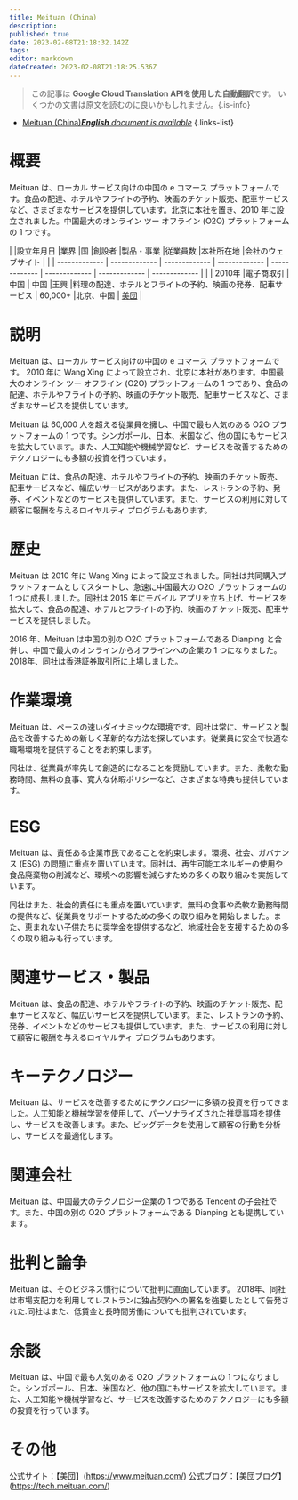 ```yaml
---
title: Meituan (China)
description: 
published: true
date: 2023-02-08T21:18:32.142Z
tags: 
editor: markdown
dateCreated: 2023-02-08T21:18:25.536Z
---
```


> この記事は **Google Cloud Translation APIを使用した自動翻訳**です。
いくつかの文書は原文を読むのに良いかもしれません。{.is-info}



- [Meituan (China)***English** document is available*](/en/Knowledge-base/Dictionary/Company/meituan-china)
{.links-list}


# 概要
Meituan は、ローカル サービス向けの中国の e コマース プラットフォームです。食品の配達、ホテルやフライトの予約、映画のチケット販売、配車サービスなど、さまざまなサービスを提供しています。北京に本社を置き、2010 年に設立されました。中国最大のオンライン ツー オフライン (O2O) プラットフォームの 1 つです。

| |設立年月日 |業界 |国 |創設者 |製品・事業 |従業員数 |本社所在地 |会社のウェブサイト |
| | ------------- | ------------- | ------------- | ------------- | ------------- | ------------- | ------------- | ------------- |
| | 2010年 |電子商取引 |中国 | 中国 |王興 |料理の配達、ホテルとフライトの予約、映画の発券、配車サービス | 60,000+ |北京、中国 | [美団](https://www.meituan.com/) |

# 説明
Meituan は、ローカル サービス向けの中国の e コマース プラットフォームです。 2010 年に Wang Xing によって設立され、北京に本社があります。中国最大のオンライン ツー オフライン (O2O) プラットフォームの 1 つであり、食品の配達、ホテルやフライトの予約、映画のチケット販売、配車サービスなど、さまざまなサービスを提供しています。

Meituan は 60,000 人を超える従業員を擁し、中国で最も人気のある O2O プラットフォームの 1 つです。シンガポール、日本、米国など、他の国にもサービスを拡大しています。また、人工知能や機械学習など、サービスを改善するためのテクノロジーにも多額の投資を行っています。

Meituan には、食品の配達、ホテルやフライトの予約、映画のチケット販売、配車サービスなど、幅広いサービスがあります。また、レストランの予約、発券、イベントなどのサービスも提供しています。また、サービスの利用に対して顧客に報酬を与えるロイヤルティ プログラムもあります。

# 歴史
Meituan は 2010 年に Wang Xing によって設立されました。同社は共同購入プラットフォームとしてスタートし、急速に中国最大の O2O プラットフォームの 1 つに成長しました。同社は 2015 年にモバイル アプリを立ち上げ、サービスを拡大して、食品の配達、ホテルとフライトの予約、映画のチケット販売、配車サービスを提供しました。

2016 年、Meituan は中国の別の O2O プラットフォームである Dianping と合併し、中国で最大のオンラインからオフラインへの企業の 1 つになりました。 2018年、同社は香港証券取引所に上場しました。

# 作業環境
Meituan は、ペースの速いダイナミックな環境です。同社は常に、サービスと製品を改善するための新しく革新的な方法を探しています。従業員に安全で快適な職場環境を提供することをお約束します。

同社は、従業員が率先して創造的になることを奨励しています。また、柔軟な勤務時間、無料の食事、寛大な休暇ポリシーなど、さまざまな特典も提供しています。

# ESG
Meituan は、責任ある企業市民であることを約束します。環境、社会、ガバナンス (ESG) の問題に重点を置いています。同社は、再生可能エネルギーの使用や食品廃棄物の削減など、環境への影響を減らすための多くの取り組みを実施しています。

同社はまた、社会的責任にも重点を置いています。無料の食事や柔軟な勤務時間の提供など、従業員をサポートするための多くの取り組みを開始しました。また、恵まれない子供たちに奨学金を提供するなど、地域社会を支援するための多くの取り組みも行っています。

# 関連サービス・製品
Meituan は、食品の配達、ホテルやフライトの予約、映画のチケット販売、配車サービスなど、幅広いサービスを提供しています。また、レストランの予約、発券、イベントなどのサービスも提供しています。また、サービスの利用に対して顧客に報酬を与えるロイヤルティ プログラムもあります。

# キーテクノロジー
Meituan は、サービスを改善するためにテクノロジーに多額の投資を行ってきました。人工知能と機械学習を使用して、パーソナライズされた推奨事項を提供し、サービスを改善します。また、ビッグデータを使用して顧客の行動を分析し、サービスを最適化します。

# 関連会社
Meituan は、中国最大のテクノロジー企業の 1 つである Tencent の子会社です。また、中国の別の O2O プラットフォームである Dianping とも提携しています。

# 批判と論争
Meituan は、そのビジネス慣行について批判に直面しています。 2018年、同社は市場支配力を利用してレストランに独占契約への署名を強要したとして告発された.同社はまた、低賃金と長時間労働についても批判されています。

# 余談
Meituan は、中国で最も人気のある O2O プラットフォームの 1 つになりました。シンガポール、日本、米国など、他の国にもサービスを拡大しています。また、人工知能や機械学習など、サービスを改善するためのテクノロジーにも多額の投資を行っています。

# その他
公式サイト：【美団】(https://www.meituan.com/)
公式ブログ：【美団ブログ】(https://tech.meituan.com/)